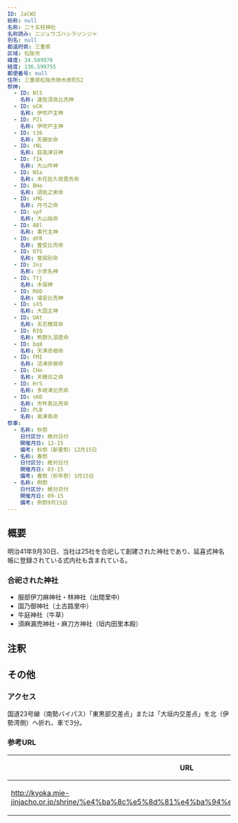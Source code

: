 ```yaml
---
ID: JaCW2
総称: null
名称: 二十五柱神社
名称読み: ニジュウゴハシラジンジャ
別名: null
都道府県: 三重県
区域: 松阪市
緯度: 34.589976
経度: 136.599755
郵便番号: null
住所: 三重県松阪市柿木原町52
祭神:
  - ID: Nl5
    名称: 速佐須良比売神
  - ID: oCK
    名称: 伊吹戸主神
  - ID: PZi
    名称: 伊吹戸主神
  - ID: t36
    名称: 天鈿女命
  - ID: rNL
    名称: 庭高津日神
  - ID: f1k
    名称: 大山咋神
  - ID: N5a
    名称: 木花佐久夜毘売命
  - ID: BHo
    名称: 須佐之男命
  - ID: xMG
    名称: 月弓之命
  - ID: vpF
    名称: 大山祗命
  - ID: ABl
    名称: 事代主神
  - ID: dFR
    名称: 豊受比売命
  - ID: O7S
    名称: 誉田別命
  - ID: 2nz
    名称: 少彦名神
  - ID: TYj
    名称: 木俣神
  - ID: R6D
    名称: 埴安比売神
  - ID: sX5
    名称: 大国主神
  - ID: UAt
    名称: 天忍穂耳命
  - ID: RIQ
    名称: 熊野久須毘命
  - ID: bq8
    名称: 天津彦根命
  - ID: FMI
    名称: 活津彦根命
  - ID: CHn
    名称: 天穂日之命
  - ID: HrS
    名称: 多岐津比売命
  - ID: sKD
    名称: 市杵島比売命
  - ID: PLB
    名称: 奥津島命
祭事:
  - 名称: 秋祭
    日付区分: 絶対日付
    開催月日: 12-15
    備考: 秋祭（新嘗祭）12月15日
  - 名称: 春祭
    日付区分: 絶対日付
    開催月日: 03-15
    備考: 春祭（祈年祭）3月15日
  - 名称: 例祭
    日付区分: 絶対日付
    開催月日: 09-15
    備考: 例祭9月15日
---
```


## 概要

明治41年9月30日、当社は25社を合祀して創建された神社であり、延喜式神名帳に登録されている式内社も含まれている。

### 合祀された神社

- 服部伊刀麻神社・林神社（出間里中）
- 国乃御神社（土古路里中）
- 牛庭神社（牛草）
- 須麻漏売神社・麻刀方神社（垣内田里本殿）

## 注釈

## その他

### アクセス

国道23号線（南勢バイパス）「東黒部交差点」または「大垣内交差点」を北（伊勢湾側）へ折れ、車で3分。

### 参考URL

| URL                                                                                            | 説明   |
| ---------------------------------------------------------------------------------------------- | ------ |
| http://kyoka.mie-jinjacho.or.jp/shrine/%e4%ba%8c%e5%8d%81%e4%ba%94%e6%9f%b1%e7%a5%9e%e7%a4%be/ | 神社庁 |
